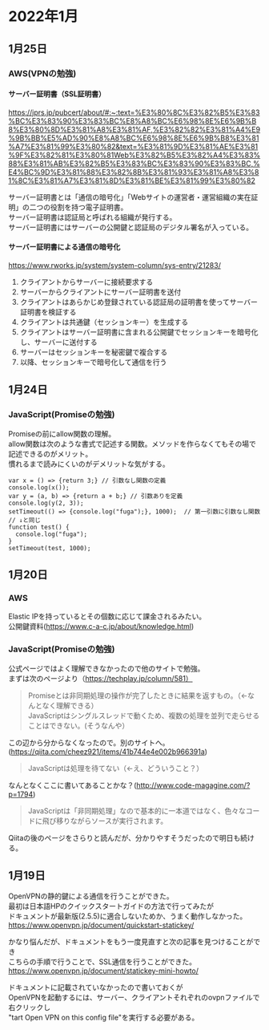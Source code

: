 # 2022年1月

## 1月25日

### AWS(VPNの勉強)

#### サーバー証明書（SSL証明書）

https://jprs.jp/pubcert/about/#:~:text=%E3%80%8C%E3%82%B5%E3%83%BC%E3%83%90%E3%83%BC%E8%A8%BC%E6%98%8E%E6%9B%B8%E3%80%8D%E3%81%A8%E3%81%AF,%E3%82%82%E3%81%A4%E9%9B%BB%E5%AD%90%E8%A8%BC%E6%98%8E%E6%9B%B8%E3%81%A7%E3%81%99%E3%80%82&text=%E3%81%9D%E3%81%AE%E3%81%9F%E3%82%81%E3%80%81Web%E3%82%B5%E3%82%A4%E3%83%88%E3%81%AB%E3%82%B5%E3%83%BC%E3%83%90%E3%83%BC,%E4%BC%9D%E3%81%88%E3%82%8B%E3%81%93%E3%81%A8%E3%81%8C%E3%81%A7%E3%81%8D%E3%81%BE%E3%81%99%E3%80%82  

サーバー証明書とは「通信の暗号化」「Webサイトの運営者・運営組織の実在証明」の二つの役割を持つ電子証明書。  
サーバー証明書は認証局と呼ばれる組織が発行する。  
サーバー証明書にはサーバーの公開鍵と認証局のデジタル署名が入っている。  

#### サーバー証明書による通信の暗号化

https://www.rworks.jp/system/system-column/sys-entry/21283/  

1. クライアントからサーバーに接続要求する
2. サーバーからクライアントにサーバー証明書を送付
3. クライアントはあらかじめ登録されている認証局の証明書を使ってサーバー証明書を検証する
4. クライアントは共通鍵（セッションキー）を生成する
5. クライアントはサーバー証明書に含まれる公開鍵でセッションキーを暗号化し、サーバーに送付する
6. サーバーはセッションキーを秘密鍵で複合する
7. 以降、セッションキーで暗号化して通信を行う



## 1月24日

### JavaScript(Promiseの勉強)

Promiseの前にallow関数の理解。  
allow関数は次のような書式で記述する関数。メソッドを作らなくてもその場で記述できるのがメリット。  
慣れるまで読みにくいのがデメリットな気がする。  
```
var x = () => {return 3;} // 引数なし関数の定義
console.log(x());
var y = (a, b) => {return a + b;} // 引数ありを定義
console.log(y(2, 3));
setTimeout(() => {console.log("fuga");}, 1000);  // 第一引数に引数なし関数
// ↓と同じ
function test() {
  console.log("fuga");
}
setTimeout(test, 1000);
```

## 1月20日

### AWS

Elastic IPを持っているとその個数に応じて課金されるみたい。  
公開鍵資料(https://www.c-a-c.jp/about/knowledge.html)  

### JavaScript(Promiseの勉強)

公式ページではよく理解できなかったので他のサイトで勉強。    
まずは次のページより（https://techplay.jp/column/581）  
> Promiseとは非同期処理の操作が完了したときに結果を返すもの。（←なんとなく理解できる）  
> JavaScriptはシングルスレッドで動くため、複数の処理を並列で走らせることはできない。(そうなんや）  

この辺から分からなくなったので。別のサイトへ。(https://qiita.com/cheez921/items/41b744e4e002b966391a)  
> JavaScriptは処理を待てない（←え、どういうこと？）  

なんとなくここに書いてあることかな？(http://www.code-magagine.com/?p=1794)  
> JavaScriptは「非同期処理」なので基本的に一本道ではなく、色々なコードに飛び移りながらソースが実行されます。  

Qiitaの後のページをさらりと読んだが、分かりやすそうだったので明日も続ける。

## 1月19日

OpenVPNの静的鍵による通信を行うことができた。  
最初は日本語HPのクイックスタートガイドの方法で行ってみたが  
ドキュメントが最新版(2.5.5)に適合しないためか、うまく動作しなかった。  
https://www.openvpn.jp/document/quickstart-statickey/

かなり悩んだが、ドキュメントをもう一度見直すと次の記事を見つけることができ  
こちらの手順で行うことで、SSL通信を行うことができた。  
https://www.openvpn.jp/document/statickey-mini-howto/

ドキュメントに記載されていなかったので書いておくが  
OpenVPNを起動するには、サーバー、クライアントそれぞれのovpnファイルで右クリックし  
"tart Open VPN on this config file"を実行する必要がある。
